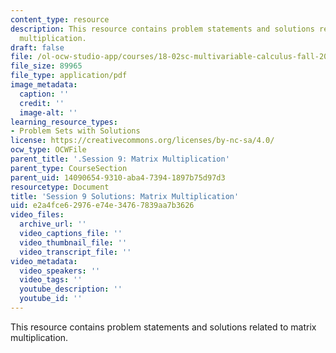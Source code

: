 ```yaml
---
content_type: resource
description: This resource contains problem statements and solutions related to matrix
  multiplication.
draft: false
file: /ol-ocw-studio-app/courses/18-02sc-multivariable-calculus-fall-2010/e2a4fce62976e74e34767839aa7b3626_MIT18_02SC_pb_10_comb.pdf
file_size: 89965
file_type: application/pdf
image_metadata:
  caption: ''
  credit: ''
  image-alt: ''
learning_resource_types:
- Problem Sets with Solutions
license: https://creativecommons.org/licenses/by-nc-sa/4.0/
ocw_type: OCWFile
parent_title: '.Session 9: Matrix Multiplication'
parent_type: CourseSection
parent_uid: 14090654-9310-aba4-7394-1897b75d97d3
resourcetype: Document
title: 'Session 9 Solutions: Matrix Multiplication'
uid: e2a4fce6-2976-e74e-3476-7839aa7b3626
video_files:
  archive_url: ''
  video_captions_file: ''
  video_thumbnail_file: ''
  video_transcript_file: ''
video_metadata:
  video_speakers: ''
  video_tags: ''
  youtube_description: ''
  youtube_id: ''
---
```

This resource contains problem statements and solutions related to matrix multiplication.